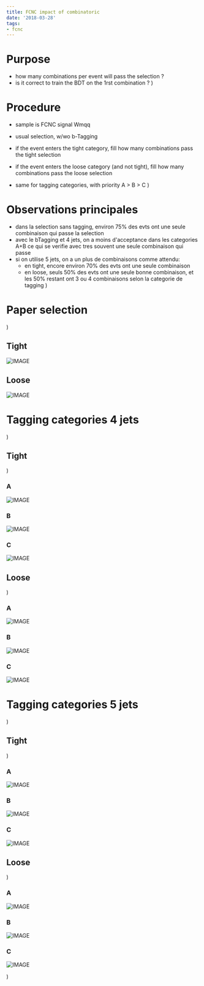 ```yaml
---
title: FCNC impact of combinatoric
date: '2018-03-28'
tags:
- fcnc
---
```

# Purpose

* how many combinations per event will pass the selection ?
* is it correct to train the BDT on the 1rst combination ?
)
# Procedure

* sample is FCNC signal Wmqq
* usual selection, w/wo b-Tagging

* if the event enters the tight category, fill how many combinations pass the tight selection
* if the event enters the loose category (and not tight), fill how many combinations pass the loose selection

* same for tagging categories, with priority A > B > C
)
# Observations principales

* dans la selection sans tagging, environ 75% des evts ont une seule combinaison qui passe la selection
* avec le bTagging et 4 jets, on a moins d'acceptance dans les categories A+B ce qui se verifie avec tres souvent une seule combinaison qui passe
* si on utilise 5 jets, on a un plus de combinaisons comme attendu: 
  * en tight, encore environ 70% des evts ont une seule combinaison
  * en loose, seuls 50% des evts ont une seule bonne combinaison, et les 50% restant ont 3 ou 4 combinaisons selon la categorie de tagging
)
# Paper selection
)
## Tight

![IMAGE](/images/q/609D5F73A9855393CAA7D96C9B5F7226.jpg)
## Loose

![IMAGE](/images/q/236179DCC8B572512B12948E3148CE71.jpg)
# Tagging categories 4 jets
)
## Tight
)
### A

![IMAGE](/images/q/112F890090560081819B51C168821347.jpg)
### B

![IMAGE](/images/q/56A1085857FA37777AC464DF51725FEC.jpg)
### C

![IMAGE](/images/q/1B4C1C782C6849523A70688B5815D310.jpg)
## Loose
)
### A

![IMAGE](/images/q/94AD8FE7BF24FC81A2F318BC0DE31305.jpg)
### B

![IMAGE](/images/q/FB92A90EEA919E18626316A28232DE09.jpg)
### C

![IMAGE](/images/q/17D745FADCA56793BD604C9E913E9E72.jpg)
# Tagging categories 5 jets
)
## Tight
)
### A

![IMAGE](/images/q/BC122D2330CE2AC40C4777F721803155.jpg)
### B

![IMAGE](/images/q/B622C54C9146DDAF8AB298E7047A2CB6.jpg)
### C

![IMAGE](/images/q/950FE96A13938E440B1B7DB5A9F62C7E.jpg)
## Loose
)
### A

![IMAGE](/images/q/96D6898C0B99E666899D0F790D7BADA3.jpg)
### B

![IMAGE](/images/q/86E46C7AE0E3E903AC1007AD7808A256.jpg)
### C

![IMAGE](/images/q/58F5511FBDBF5997457685186FD6520F.jpg)

)
